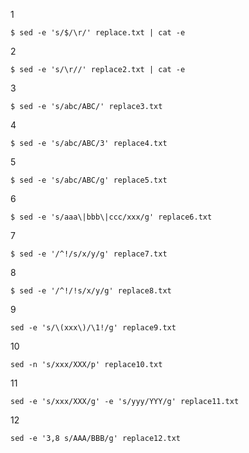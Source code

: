 1

```
$ sed -e 's/$/\r/' replace.txt | cat -e
```

2

```
$ sed -e 's/\r//' replace2.txt | cat -e
```

3

```
$ sed -e 's/abc/ABC/' replace3.txt
```

4

```
$ sed -e 's/abc/ABC/3' replace4.txt
```

5

```
$ sed -e 's/abc/ABC/g' replace5.txt
```

6

```
$ sed -e 's/aaa\|bbb\|ccc/xxx/g' replace6.txt
```

7

```
$ sed -e '/^!/s/x/y/g' replace7.txt
```

8

```
$ sed -e '/^!/!s/x/y/g' replace8.txt
```

9

```
sed -e 's/\(xxx\)/\1!/g' replace9.txt
```

10

```
sed -n 's/xxx/XXX/p' replace10.txt
```

11

```
sed -e 's/xxx/XXX/g' -e 's/yyy/YYY/g' replace11.txt
```

12

```
sed -e '3,8 s/AAA/BBB/g' replace12.txt
```
